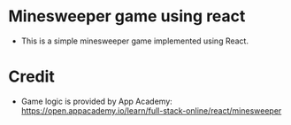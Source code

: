 # Minesweeper game using react

* This is a simple minesweeper game implemented using React.

# Credit
* Game logic is provided by App Academy: https://open.appacademy.io/learn/full-stack-online/react/minesweeper
